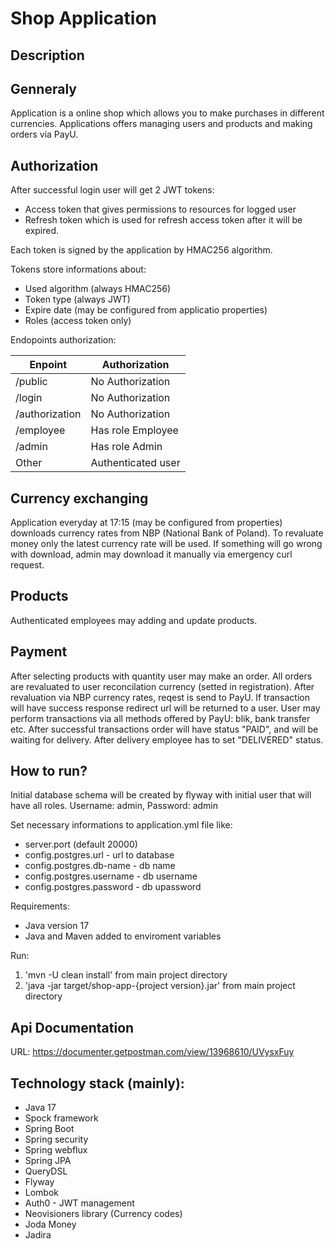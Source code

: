 # Shop Application

## Description

## Genneraly

Application is a online shop which allows you to make purchases in different currencies. Applications offers managing users and products and making orders via PayU.

## Authorization

After successful login user will get 2 JWT tokens:
 - Access token that gives permissions to resources for logged user
 - Refresh token which is used for refresh access token after it will be expired.

Each token is signed by the application by HMAC256 algorithm.

Tokens store informations about:
- Used algorithm (always HMAC256)
- Token type (always JWT)
- Expire date (may be configured from applicatio properties)
- Roles (access token only)

Endopoints authorization:

Enpoint | Authorization
--- | --- 
/public | No Authorization
/login | No Authorization
/authorization | No Authorization
/employee | Has role Employee
/admin | Has role Admin
Other | Authenticated user


## Currency exchanging

Application everyday at 17:15 (may be configured from properties) downloads currency rates from NBP (National Bank of Poland). To revaluate money only the latest currency rate will be used. If something will go wrong with download, admin may download it manually via emergency curl request.

## Products

Authenticated employees may adding and update products.

## Payment

After selecting products with quantity user may make an order. All orders are revaluated to user reconcilation currency (setted in registration). After revaluation via NBP currency rates, reqest is send to PayU. If transaction will have success response redirect url will be returned to a user. User may perform transactions via all methods offered by PayU: blik, bank transfer etc. After successful transactions order will have status "PAID", and will be waiting for delivery. After delivery employee has to set "DELIVERED" status.

## How to run?

Initial database schema will be created by flyway with initial user that will have all roles. Username: admin, Password: admin

Set necessary informations to application.yml file like:
- server.port (default 20000)
- config.postgres.url - url to database
- config.postgres.db-name - db name
- config.postgres.username - db username
- config.postgres.password - db upassword

Requirements:
- Java version 17
- Java and Maven added to enviroment variables

Run:
1. 'mvn -U clean install' from main project directory
2. 'java -jar target/shop-app-{project version}.jar' from main project directory

## Api Documentation
 URL: https://documenter.getpostman.com/view/13968610/UVysxFuy
 
## Technology stack (mainly):
- Java 17
- Spock framework
- Spring Boot
- Spring security
- Spring webflux
- Spring JPA
- QueryDSL
- Flyway
- Lombok
- Auth0 - JWT management
- Neovisioners library (Currency codes)
- Joda Money
- Jadira

